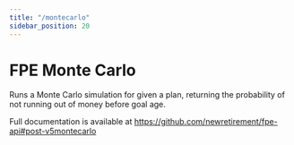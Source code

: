 ```yaml
---
title: "/montecarlo"
sidebar_position: 20
---
```

# FPE Monte Carlo

Runs a Monte Carlo simulation for given a plan, returning the probability of not running out of money before goal age.

Full documentation is available at https://github.com/newretirement/fpe-api#post-v5montecarlo 
